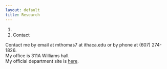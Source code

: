 ```yaml
---
layout: default
title: Research
---
```


<ol class="breadcrumb">
  <li><a href="/"><i class="fa fa-home"></i></a></li>
  <li class="active">Contact</li>
</ol>

Contact me by email at mthomas7 at ithaca.edu or by phone at (607) 274-1826.
<br>
My office is 311A Williams hall.
<br>
My official department site is [here](http://faculty.ithaca.edu/mthomas7/).
